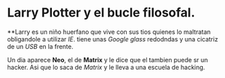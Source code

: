 # Larry Plotter y el bucle filosofal.

**Larry es un niño huerfano que vive con sus tios quienes lo maltratan obligandole a utilizar *IE*.
 tiene unas *Google glass* redodndas y una cicatriz de un *USB* en la frente.

Un dia aparece **Neo**, el de **Matrix** y le dice que el tambien puede sr un hacker. Asi que lo saca de *Matrix* y le lleva a una escuela de hacking.
